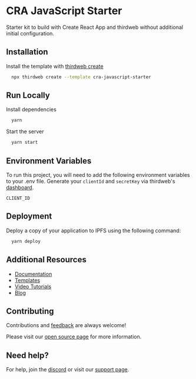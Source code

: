 
# CRA JavaScript Starter
Starter kit to build with Create React App and thirdweb without additional initial configuration.


## Installation

Install the template with [thirdweb create](https://portal.thirdweb.com/cli/create)

```bash
  npx thirdweb create --template cra-javascript-starter
```

## Run Locally

Install dependencies

```bash
  yarn
```

Start the server

```bash
  yarn start
```
## Environment Variables

To run this project, you will need to add the following environment variables to your .env file. Generate your `clientId` and `secretKey` via thirdweb's [dashboard](https://thirdweb.com/create-api-key).

`CLIENT_ID`



## Deployment

Deploy a copy of your application to IPFS using the following command:

```bash
  yarn deploy
```
## Additional Resources

- [Documentation](https://portal.thirdweb.com)
- [Templates](https://thirdweb.com/templates)
- [Video Tutorials](https://youtube.com/thirdweb_)
- [Blog](https://blog.thirdweb.com)
## Contributing

Contributions and [feedback](https://feedback.thirdweb.com) are always welcome! 

Please visit our [open source page](https://thirdweb.com/open-source) for more information.
## Need help?

For help, join the [discord](https://discord.gg/thirdweb) or visit our [support page](https://support.thirdweb.com).

